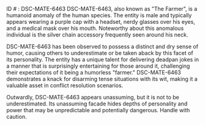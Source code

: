 ID # : DSC-MATE-6463
DSC-MATE-6463, also known as "The Farmer", is a humanoid anomaly of the human species. The entity is male and typically appears wearing a purple cap with a headset, nerdy glasses over his eyes, and a medical mask over his mouth. Noteworthy about this anomalous individual is the silver chain accessory frequently seen around his neck.

DSC-MATE-6463 has been observed to possess a distinct and dry sense of humor, causing others to underestimate or be taken aback by this facet of its personality. The entity has a unique talent for delivering deadpan jokes in a manner that is surprisingly entertaining for those around it, challenging their expectations of it being a humorless "farmer." DSC-MATE-6463 demonstrates a knack for disarming tense situations with its wit, making it a valuable asset in conflict resolution scenarios. 

Outwardly, DSC-MATE-6463 appears unassuming, but it is not to be underestimated. Its unassuming facade hides depths of personality and power that may be unpredictable and potentially dangerous. Handle with caution.